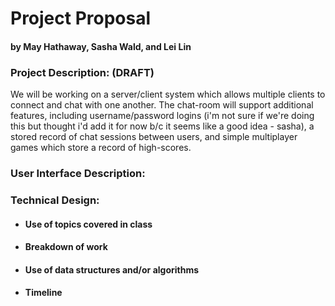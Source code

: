 # Project Proposal
#### by May Hathaway, Sasha Wald, and Lei Lin


### Project Description: (DRAFT)
We will be working on a server/client system which allows multiple clients to connect and chat with one another. The chat-room will support additional features, including username/password logins (i'm not sure if we're doing this but thought i'd add it for now b/c it seems like a good idea - sasha), a stored record of chat sessions between users, and simple multiplayer games which store a record of high-scores.

### User Interface Description: 

### Technical Design: 
- #### Use of topics covered in class
- #### Breakdown of work
- #### Use of data structures and/or algorithms
- #### Timeline
